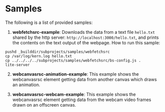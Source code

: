 
# Samples

The following is a list of provided samples:

1. **webfetchsrc-example**: Downloads the data from a text file `hello.txt` shared by the http server: `http://localhost:3000/hello.txt`,
and prints the contents on the text output of the webpage.
How to run this sample:
```
pushd _builddir/subprojects/samples/webfetchsrc
cp /var/log/kern.log hello.txt
cp ../../../../subprojects/samples/webfetchsrc/bs-config.js .
lite-server
```

2. **webcanvasrsc-animation-example**: This example shows the webcanvasrsc element getting data from another canvas
which draws an animation.

3. **webcanvasrsc-webcam-example**: This example shows the webcanvasrsc element getting data from the webcam video frames drawn on an offscreen canvas.
